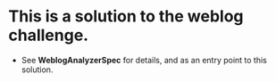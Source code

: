 # This is a solution to the weblog challenge.

* See __WeblogAnalyzerSpec__ for details, and as an entry point to this solution.